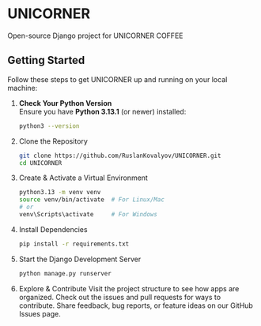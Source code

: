 # UNICORNER
Open-source Django project for UNICORNER COFFEE



## Getting Started

Follow these steps to get UNICORNER up and running on your local machine:

1.  **Check Your Python Version**  
    Ensure you have **Python 3.13.1** (or newer) installed:
    ```bash
    python3 --version

2.  Clone the Repository
    ```bash
    git clone https://github.com/RuslanKovalyov/UNICORNER.git
    cd UNICORNER

3.  Create & Activate a Virtual Environment
    ```bash
    python3.13 -m venv venv
    source venv/bin/activate  # For Linux/Mac
    # or
    venv\Scripts\activate     # For Windows

4.  Install Dependencies
    ```bash
    pip install -r requirements.txt

5.  Start the Django Development Server
    ```bash
    python manage.py runserver

6.  Explore & Contribute
    Visit the project structure to see how apps are organized.
    Check out the issues and pull requests for ways to contribute.
    Share feedback, bug reports, or feature ideas on our GitHub Issues page.

